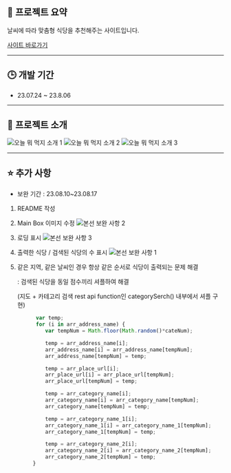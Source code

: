 
## :blue_book: 프로젝트 요약
날씨에 따라 맞춤형 식당을 추천해주는 사이트입니다.

[사이트 바로가기](https://cmkj0314.neocities.org/)

---

## :clock3: 개발 기간
* 23.07.24 ~ 23.8.06

---

## :orange_book: 프로젝트 소개

![오늘 뭐 먹지 소개 1](https://github.com/KSJ0314/codemasickdang/assets/132119447/97d1cd33-f624-416e-b039-25c3aaba6018)
![오늘 뭐 먹지 소개 2](https://github.com/KSJ0314/codemasickdang/assets/132119447/5e3f0299-12ba-4b79-9473-5d80d5d259a6)
![오늘 뭐 먹지 소개 3](https://github.com/KSJ0314/codemasickdang/assets/132119447/bcac43fc-80aa-48de-ba24-54c143d369a2)

---

## :star: 추가 사항

* 보완 기간 : 23.08.10~23.08.17

1. README 작성

2. Main Box 이미지 수정
![본선 보완 사항 2](https://github.com/KSJ0314/codemasickdang/assets/132119447/31da93c2-a542-4631-a5fb-b5c95f0ccc7d)

3. 로딩 표시
![본선 보완 사항 3](https://github.com/KSJ0314/codemasickdang/assets/132119447/32db7263-6c04-4a76-bcb6-91e1f9dd4f03)

4. 출력한 식당 / 검색된 식당의 수 표시
![본선 보완 사항 1](https://github.com/KSJ0314/codemasickdang/assets/132119447/581c6c75-758e-41e6-9c3d-1bcad83c0d86)

5. 같은 지역, 같은 날씨인 경우 항상 같은 순서로 식당이 출력되는 문제 해결
   
   : 검색된 식당을 동일 점수끼리 셔플하여 해결
   
     (지도 + 카테고리 검색 rest api function인 categorySerch() 내부에서 셔플 구현)
   
   ```JavaScript
         var temp;
         for (i in arr_address_name) {
            var tempNum = Math.floor(Math.random()*cateNum);

            temp = arr_address_name[i];
            arr_address_name[i] = arr_address_name[tempNum];
            arr_address_name[tempNum] = temp;

            temp = arr_place_url[i];
            arr_place_url[i] = arr_place_url[tempNum];
            arr_place_url[tempNum] = temp;

            temp = arr_category_name[i];
            arr_category_name[i] = arr_category_name[tempNum];
            arr_category_name[tempNum] = temp;

            temp = arr_category_name_1[i];
            arr_category_name_1[i] = arr_category_name_1[tempNum];
            arr_category_name_1[tempNum] = temp;

            temp = arr_category_name_2[i];
            arr_category_name_2[i] = arr_category_name_2[tempNum];
            arr_category_name_2[tempNum] = temp;
        }
   ```
